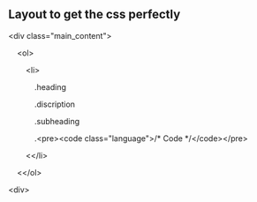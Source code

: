 ## Layout to get the css perfectly

<p>&lt;div class="main_content"&gt;</p>
<p>&nbsp;&nbsp;&nbsp;&nbsp;&lt;ol&gt;</p>
<p>&nbsp;&nbsp;&nbsp;&nbsp;&nbsp;&nbsp;&nbsp;&nbsp;&lt;li&gt;</p>
<p>&nbsp;&nbsp;&nbsp;&nbsp;&nbsp;&nbsp;&nbsp;&nbsp;&nbsp;&nbsp;&nbsp;&nbsp;.heading</p>
<p>&nbsp;&nbsp;&nbsp;&nbsp;&nbsp;&nbsp;&nbsp;&nbsp;&nbsp;&nbsp;&nbsp;&nbsp;.discription</p>
<p>&nbsp;&nbsp;&nbsp;&nbsp;&nbsp;&nbsp;&nbsp;&nbsp;&nbsp;&nbsp;&nbsp;&nbsp;.subheading</p>
<p>&nbsp;&nbsp;&nbsp;&nbsp;&nbsp;&nbsp;&nbsp;&nbsp;&nbsp;&nbsp;&nbsp;&nbsp;.&lt;pre&gt;&lt;code class="language"&gt;/* Code */&lt;/code&gt;&lt;/pre&gt;</p>
<p>&nbsp;&nbsp;&nbsp;&nbsp;&nbsp;&nbsp;&nbsp;&nbsp;&lt;&lt;/li&gt;</p>
<p>&nbsp;&nbsp;&nbsp;&nbsp;&lt;&lt;/ol&gt;</p>
&lt;div&gt;
